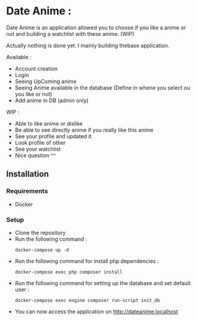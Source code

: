 # Date Anime :

Date Anime is an application allowed you to choose if you like a anime or not and building a watchlist with these anime.
(WIP)

Actually nothing is done yet. I mainly building thebase application.

Available :
- Account creation
- Login
- Seeing UpComing anime
- Seeing Anime available in the database (Define in whene you select ou you like or not)
- Add anime in DB (admin only)


WIP :
- Able to like anime or dislike
- Be able to see directly anime if you really like this anime
- See your profile and updated it
- Look profile of other
- See your watchlist
- Nice question ^^

## Installation
### Requirements
- Docker

### Setup
- Clone the repository
- Run the following command :
    ```
    docker-compose up -d
    ```
- Run the following command for install php dependencies :
    ```
    docker-compose exec php composer install
    ```
- Run the following command for setting up the database and set default user :
    ```
    docker-compose exec engine composer run-script init_db
    ```
- You can now access the application on http://dateanime.localhost
 
